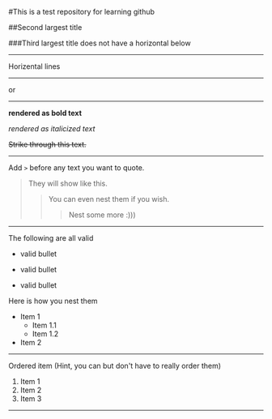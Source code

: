 #This is a test repository for learning github

##Second largest title

###Third largest title does not have a horizontal below

***

Horizental lines
___
or
***

**rendered as bold text**

_rendered as italicized text_

~~Strike through this text.~~

***

Add `>` before any text you want to quote.
> They will show like this.
>> You can even nest them if you wish.
>>> Nest some more :)))

***

The following are all valid
* valid bullet
- valid bullet
+ valid bullet

Here is how you nest them
+ Item 1
    + Item 1.1
    + Item 1.2
+ Item 2

***

Ordered item (Hint, you can but don't have to really order them)

1. Item 1
1. Item 2
1. Item 3

***


